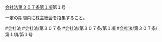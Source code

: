 [会社法第３０７条第１項](会社法＿＿＿＿第３０７条第１項)第１号

一定の期間内に株主総会を招集すること。


#会社法
#会社法/第３０７条
#会社法/第３０７条/第１項
#会社法/第３０７条/第１項/第１号
